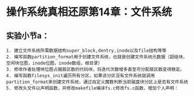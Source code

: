 # 操作系统真相还原第14章：文件系统
## 实验小节a：
    1. 建立文件系统所需数据结构super_block,dentry,inode以及file结构等等
    2. 编写函数partition_format用于创建文件系统，也就是创建文件系统元数据（超级块，空闲块位图，inode位图，inode数组，根目录）
    3. 修改作者处理块位图占据扇区数的代码块，将迭代次数增多直至可分配扇区数变得稳定。
    4. 编写函数filesys_init遍历所有分区，如果该分区没有文件系统就调用partition_format来创建文件系统，通过自定义魔数判断当前磁盘块分区上是否有文件系统
    5. 修改头文件以声明函数，并修改makefile编译fs.c修改fs.c函数，增加个人声明：
